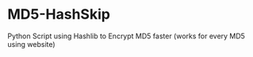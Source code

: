 # MD5-HashSkip
Python Script using Hashlib to Encrypt MD5 faster (works for every MD5 using website)
